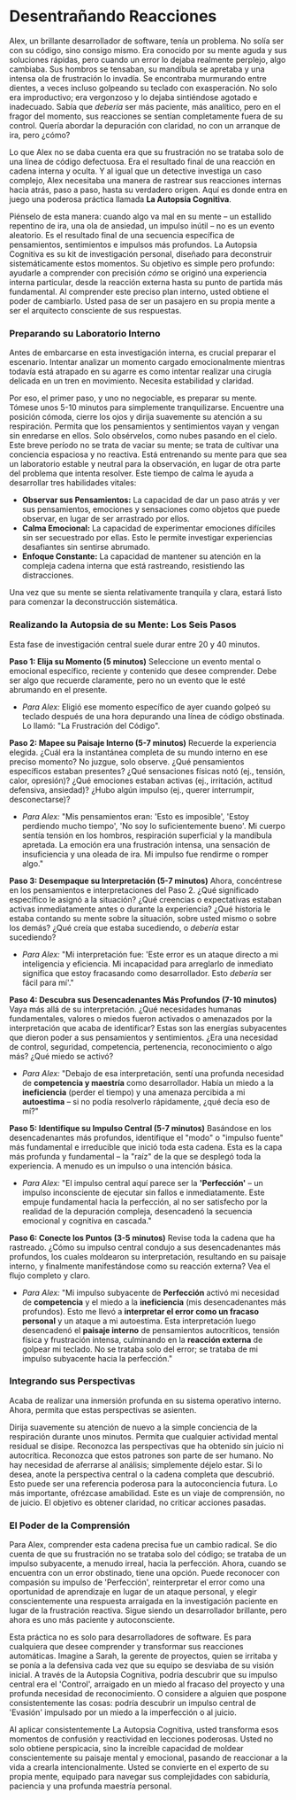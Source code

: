 # Desentrañando Reacciones

Alex, un brillante desarrollador de software, tenía un problema. No solía ser con su código, sino consigo mismo. Era conocido por su mente aguda y sus soluciones rápidas, pero cuando un error lo dejaba realmente perplejo, algo cambiaba. Sus hombros se tensaban, su mandíbula se apretaba y una intensa ola de frustración lo invadía. Se encontraba murmurando entre dientes, a veces incluso golpeando su teclado con exasperación. No solo era improductivo; era vergonzoso y lo dejaba sintiéndose agotado e inadecuado. Sabía que *debería* ser más paciente, más analítico, pero en el fragor del momento, sus reacciones se sentían completamente fuera de su control. Quería abordar la depuración con claridad, no con un arranque de ira, pero ¿cómo?

Lo que Alex no se daba cuenta era que su frustración no se trataba solo de una línea de código defectuosa. Era el resultado final de una reacción en cadena interna y oculta. Y al igual que un detective investiga un caso complejo, Alex necesitaba una manera de rastrear sus reacciones internas hacia atrás, paso a paso, hasta su verdadero origen. Aquí es donde entra en juego una poderosa práctica llamada **La Autopsia Cognitiva**.

Piénselo de esta manera: cuando algo va mal en su mente – un estallido repentino de ira, una ola de ansiedad, un impulso inútil – no es un evento aleatorio. Es el resultado final de una secuencia específica de pensamientos, sentimientos e impulsos más profundos. La Autopsia Cognitiva es su kit de investigación personal, diseñado para deconstruir sistemáticamente estos momentos. Su objetivo es simple pero profundo: ayudarle a comprender con precisión *cómo* se originó una experiencia interna particular, desde la reacción externa hasta su punto de partida más fundamental. Al comprender este preciso plan interno, usted obtiene el poder de cambiarlo. Usted pasa de ser un pasajero en su propia mente a ser el arquitecto consciente de sus respuestas.

### Preparando su Laboratorio Interno

Antes de embarcarse en esta investigación interna, es crucial preparar el escenario. Intentar analizar un momento cargado emocionalmente mientras todavía está atrapado en su agarre es como intentar realizar una cirugía delicada en un tren en movimiento. Necesita estabilidad y claridad.

Por eso, el primer paso, y uno no negociable, es preparar su mente. Tómese unos 5-10 minutos para simplemente tranquilizarse. Encuentre una posición cómoda, cierre los ojos y dirija suavemente su atención a su respiración. Permita que los pensamientos y sentimientos vayan y vengan sin enredarse en ellos. Solo obsérvelos, como nubes pasando en el cielo. Este breve período no se trata de vaciar su mente; se trata de cultivar una conciencia espaciosa y no reactiva. Está entrenando su mente para que sea un laboratorio estable y neutral para la observación, en lugar de otra parte del problema que intenta resolver. Este tiempo de calma le ayuda a desarrollar tres habilidades vitales:

*   **Observar sus Pensamientos:** La capacidad de dar un paso atrás y ver sus pensamientos, emociones y sensaciones como objetos que puede observar, en lugar de ser arrastrado por ellos.
*   **Calma Emocional:** La capacidad de experimentar emociones difíciles sin ser secuestrado por ellas. Esto le permite investigar experiencias desafiantes sin sentirse abrumado.
*   **Enfoque Constante:** La capacidad de mantener su atención en la compleja cadena interna que está rastreando, resistiendo las distracciones.

Una vez que su mente se sienta relativamente tranquila y clara, estará listo para comenzar la deconstrucción sistemática.

### Realizando la Autopsia de su Mente: Los Seis Pasos

Esta fase de investigación central suele durar entre 20 y 40 minutos.

**Paso 1: Elija su Momento (5 minutos)**
Seleccione un evento mental o emocional específico, reciente y contenido que desee comprender. Debe ser algo que recuerde claramente, pero no un evento que le esté abrumando en el presente.
*   *Para Alex:* Eligió ese momento específico de ayer cuando golpeó su teclado después de una hora depurando una línea de código obstinada. Lo llamó: "La Frustración del Código".

**Paso 2: Mapee su Paisaje Interno (5-7 minutos)**
Recuerde la experiencia elegida. ¿Cuál era la instantánea completa de su mundo interno en ese preciso momento? No juzgue, solo observe. ¿Qué pensamientos específicos estaban presentes? ¿Qué sensaciones físicas notó (ej., tensión, calor, opresión)? ¿Qué emociones estaban activas (ej., irritación, actitud defensiva, ansiedad)? ¿Hubo algún impulso (ej., querer interrumpir, desconectarse)?
*   *Para Alex:* "Mis pensamientos eran: 'Esto es imposible', 'Estoy perdiendo mucho tiempo', 'No soy lo suficientemente bueno'. Mi cuerpo sentía tensión en los hombros, respiración superficial y la mandíbula apretada. La emoción era una frustración intensa, una sensación de insuficiencia y una oleada de ira. Mi impulso fue rendirme o romper algo."

**Paso 3: Desempaque su Interpretación (5-7 minutos)**
Ahora, concéntrese en los pensamientos e interpretaciones del Paso 2. ¿Qué significado específico le asignó a la situación? ¿Qué creencias o expectativas estaban activas inmediatamente antes o durante la experiencia? ¿Qué historia le estaba contando su mente sobre la situación, sobre usted mismo o sobre los demás? ¿Qué creía que estaba sucediendo, o *debería* estar sucediendo?
*   *Para Alex:* "Mi interpretación fue: 'Este error es un ataque directo a mi inteligencia y eficiencia. Mi incapacidad para arreglarlo de inmediato significa que estoy fracasando como desarrollador. Esto *debería* ser fácil para mí'."

**Paso 4: Descubra sus Desencadenantes Más Profundos (7-10 minutos)**
Vaya más allá de su interpretación. ¿Qué necesidades humanas fundamentales, valores o miedos fueron activados o amenazados por la interpretación que acaba de identificar? Estas son las energías subyacentes que dieron poder a sus pensamientos y sentimientos. ¿Era una necesidad de control, seguridad, competencia, pertenencia, reconocimiento o algo más? ¿Qué miedo se activó?
*   *Para Alex:* "Debajo de esa interpretación, sentí una profunda necesidad de **competencia y maestría** como desarrollador. Había un miedo a la **ineficiencia** (perder el tiempo) y una amenaza percibida a mi **autoestima** – si no podía resolverlo rápidamente, ¿qué decía eso de mí?"

**Paso 5: Identifique su Impulso Central (5-7 minutos)**
Basándose en los desencadenantes más profundos, identifique el "modo" o "impulso fuente" más fundamental e irreducible que inició toda esta cadena. Esta es la capa más profunda y fundamental – la "raíz" de la que se desplegó toda la experiencia. A menudo es un impulso o una intención básica.
*   *Para Alex:* "El impulso central aquí parece ser la **'Perfección'** – un impulso inconsciente de ejecutar sin fallos e inmediatamente. Este empuje fundamental hacia la perfección, al no ser satisfecho por la realidad de la depuración compleja, desencadenó la secuencia emocional y cognitiva en cascada."

**Paso 6: Conecte los Puntos (3-5 minutos)**
Revise toda la cadena que ha rastreado. ¿Cómo su impulso central condujo a sus desencadenantes más profundos, los cuales moldearon su interpretación, resultando en su paisaje interno, y finalmente manifestándose como su reacción externa? Vea el flujo completo y claro.
*   *Para Alex:* "Mi impulso subyacente de **Perfección** activó mi necesidad de **competencia** y el miedo a la **ineficiencia** (mis desencadenantes más profundos). Esto me llevó a **interpretar el error como un fracaso personal** y un ataque a mi autoestima. Esta interpretación luego desencadenó el **paisaje interno** de pensamientos autocríticos, tensión física y frustración intensa, culminando en la **reacción externa** de golpear mi teclado. No se trataba solo del error; se trataba de mi impulso subyacente hacia la perfección."

### Integrando sus Perspectivas

Acaba de realizar una inmersión profunda en su sistema operativo interno. Ahora, permita que estas perspectivas se asienten.

Dirija suavemente su atención de nuevo a la simple conciencia de la respiración durante unos minutos. Permita que cualquier actividad mental residual se disipe. Reconozca las perspectivas que ha obtenido sin juicio ni autocrítica. Reconozca que estos patrones son parte de ser humano. No hay necesidad de aferrarse al análisis; simplemente déjelo estar. Si lo desea, anote la perspectiva central o la cadena completa que descubrió. Esto puede ser una referencia poderosa para la autoconciencia futura. Lo más importante, ofrézcase amabilidad. Este es un viaje de comprensión, no de juicio. El objetivo es obtener claridad, no criticar acciones pasadas.

### El Poder de la Comprensión

Para Alex, comprender esta cadena precisa fue un cambio radical. Se dio cuenta de que su frustración no se trataba solo del código; se trataba de un impulso subyacente, a menudo irreal, hacia la perfección. Ahora, cuando se encuentra con un error obstinado, tiene una opción. Puede reconocer con compasión su impulso de 'Perfección', reinterpretar el error como una oportunidad de aprendizaje en lugar de un ataque personal, y elegir conscientemente una respuesta arraigada en la investigación paciente en lugar de la frustración reactiva. Sigue siendo un desarrollador brillante, pero ahora es uno más paciente y autoconsciente.

Esta práctica no es solo para desarrolladores de software. Es para cualquiera que desee comprender y transformar sus reacciones automáticas. Imagine a Sarah, la gerente de proyectos, quien se irritaba y se ponía a la defensiva cada vez que su equipo se desviaba de su visión inicial. A través de la Autopsia Cognitiva, podría descubrir que su impulso central era el 'Control', arraigado en un miedo al fracaso del proyecto y una profunda necesidad de reconocimiento. O considere a alguien que pospone consistentemente las cosas: podría descubrir un impulso central de 'Evasión' impulsado por un miedo a la imperfección o al juicio.

Al aplicar consistentemente La Autopsia Cognitiva, usted transforma esos momentos de confusión y reactividad en lecciones poderosas. Usted no solo obtiene perspicacia, sino la increíble capacidad de moldear conscientemente su paisaje mental y emocional, pasando de reaccionar a la vida a crearla intencionalmente. Usted se convierte en el experto de su propia mente, equipado para navegar sus complejidades con sabiduría, paciencia y una profunda maestría personal.
